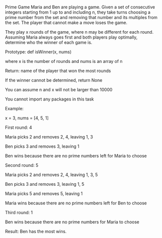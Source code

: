 Prime Game
Maria and Ben are playing a game. Given a set of consecutive integers starting from 1 up to and including n, they take turns choosing a prime number from the set and removing that number and its multiples from the set. The player that cannot make a move loses the game.

They play x rounds of the game, where n may be different for each round. Assuming Maria always goes first and both players play optimally, determine who the winner of each game is.

Prototype: def isWinner(x, nums)

where x is the number of rounds and nums is an array of n

Return: name of the player that won the most rounds

If the winner cannot be determined, return None

You can assume n and x will not be larger than 10000

You cannot import any packages in this task

Example:

x = 3, nums = [4, 5, 1]

First round: 4

Maria picks 2 and removes 2, 4, leaving 1, 3

Ben picks 3 and removes 3, leaving 1

Ben wins because there are no prime numbers left for Maria to choose

Second round: 5

Maria picks 2 and removes 2, 4, leaving 1, 3, 5

Ben picks 3 and removes 3, leaving 1, 5

Maria picks 5 and removes 5, leaving 1

Maria wins because there are no prime numbers left for Ben to choose

Third round: 1

Ben wins because there are no prime numbers for Maria to choose

Result: Ben has the most wins.
